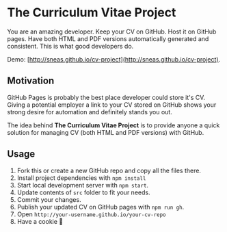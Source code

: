 # The Curriculum Vitae Project

You are an amazing developer. Keep your CV on GitHub. Host it on GitHub pages. Have both HTML and PDF versions automatically generated and consistent. This is what good developers do.

Demo: [http://sneas.github.io/cv-project](http://sneas.github.io/cv-project).

## Motivation

GitHub Pages is probably the best place developer could store it's CV. Giving a potential employer a link to your CV stored on GitHub shows your strong desire for automation and definitely stands you out.

The idea behind **The Curriculum Vitae Project** is to provide anyone a quick solution for managing CV (both HTML and PDF versions) with GitHub.

## Usage

1. Fork this or create a new GitHub repo and copy all the files there.
2. Install project dependencies with `npm install`
3. Start local development server with `npm start`.
4. Update contents of `src` folder to fit your needs.
5. Commit your changes.
6. Publish your updated CV on GitHub pages with `npm run gh`.
7. Open `http://your-username.github.io/your-cv-repo`
8. Have a cookie 🍪
